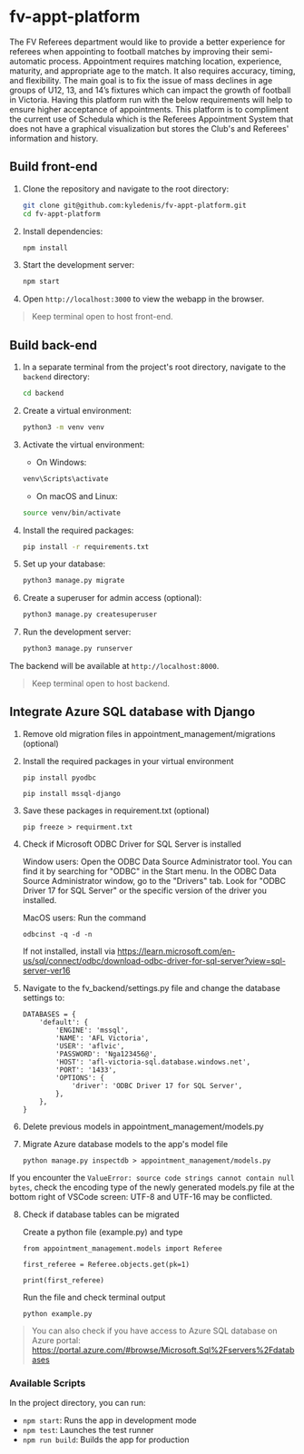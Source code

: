 # fv-appt-platform

The FV Referees department would like to provide a better experience for referees when appointing to football matches by improving their semi-automatic process. Appointment requires matching location, experience, maturity, and appropriate age to the match. It also requires accuracy, timing, and flexibility. The main goal is to fix the issue of mass declines in age groups of U12, 13, and 14’s fixtures which can impact the growth of football in Victoria. Having this platform run with the below requirements will help to ensure higher acceptance of appointments. This platform is to compliment the current use of Schedula which is the Referees Appointment System that does not have a graphical visualization but stores the Club's and Referees' information and history.

## Build front-end

1. Clone the repository and navigate to the root directory:

    ```bash
    git clone git@github.com:kyledenis/fv-appt-platform.git
    cd fv-appt-platform
    ```

2. Install dependencies:

    ```bash
    npm install
    ```

3. Start the development server:

    ```bash
    npm start
    ```

4. Open `http://localhost:3000` to view the webapp in the browser.

> Keep terminal open to host front-end.

## Build back-end

1. In a separate terminal from the project's root directory, navigate to the `backend` directory:

    ```bash
    cd backend
    ```

2. Create a virtual environment:

    ```bash
    python3 -m venv venv
    ```

3. Activate the virtual environment:
    - On Windows:

    ```bash
    venv\Scripts\activate
    ```

    - On macOS and Linux:

    ```bash
    source venv/bin/activate
    ```

4. Install the required packages:

    ```bash
    pip install -r requirements.txt
    ```

5. Set up your database:

    ```bash
    python3 manage.py migrate
    ```

6. Create a superuser for admin access (optional):

    ```bash
    python3 manage.py createsuperuser
    ```

7. Run the development server:

    ```bash
    python3 manage.py runserver
    ```

The backend will be available at `http://localhost:8000`.

> Keep terminal open to host backend.
## Integrate Azure SQL database with Django

1. Remove old migration files in appointment_management/migrations (optional)

2. Install the required packages in your virtual environment
    ```
    pip install pyodbc
    ```
    ```
    pip install mssql-django
    ```

3. Save these packages in requirement.txt (optional)

    ```
    pip freeze > requirment.txt
    ```

4. Check if Microsoft ODBC Driver for SQL Server is installed

    Window users:
    Open the ODBC Data Source Administrator tool. You can find it by searching for "ODBC" in the Start menu.
    In the ODBC Data Source Administrator window, go to the "Drivers" tab.
    Look for "ODBC Driver 17 for SQL Server" or the specific version of the driver you installed.

    MacOS users:
    Run the command
    ```
    odbcinst -q -d -n
    ```
    If not installed, install via https://learn.microsoft.com/en-us/sql/connect/odbc/download-odbc-driver-for-sql-server?view=sql-server-ver16

5. Navigate to the fv_backend/settings.py file and change the database settings to:

    ```
    DATABASES = {
        'default': {
            'ENGINE': 'mssql',
            'NAME': 'AFL Victoria',
            'USER': 'aflvic',
            'PASSWORD': 'Nga123456@',
            'HOST': 'afl-victoria-sql.database.windows.net',
            'PORT': '1433',
            'OPTIONS': {
                'driver': 'ODBC Driver 17 for SQL Server',
            },
        },
    }
    ```
6. Delete previous models in appointment_management/models.py

7. Migrate Azure database models to the app's model file

    ```
    python manage.py inspectdb > appointment_management/models.py
    ```

If you encounter the ```ValueError: source code strings cannot contain null bytes```, check the encoding type of the newly generated
models.py file at the bottom right of VSCode screen: UTF-8 and UTF-16 may be conflicted.

8. Check if database tables can be migrated 

    Create a python file (example.py) and type

    ```
    from appointment_management.models import Referee

    first_referee = Referee.objects.get(pk=1)

    print(first_referee)
    ```
    Run the file and check terminal output

    ```
    python example.py
    ```
> You can also check if you have access to Azure SQL database on Azure portal: https://portal.azure.com/#browse/Microsoft.Sql%2Fservers%2Fdatabases

### Available Scripts

In the project directory, you can run:

- `npm start`: Runs the app in development mode
- `npm test`: Launches the test runner
- `npm run build`: Builds the app for production
